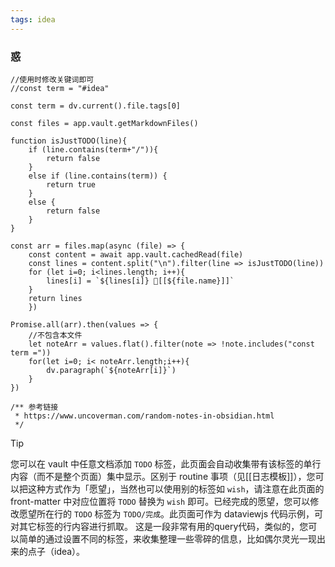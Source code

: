 ```yaml
---
tags: idea
---
```


### 惑

```dataviewjs
//使用时修改关键词即可 
//const term = "#idea" 

const term = dv.current().file.tags[0]

const files = app.vault.getMarkdownFiles() 

function isJustTODO(line){
	if (line.contains(term+"/")){
		return false
	}
	else if (line.contains(term)) {
		return true
	}
	else {
		return false
	}
}

const arr = files.map(async (file) => {
	const content = await app.vault.cachedRead(file)
	const lines = content.split("\n").filter(line => isJustTODO(line))
	for (let i=0; i<lines.length; i++){
		lines[i] = `${lines[i]} 🔗[[${file.name}]]`
	}
	return lines
	}) 

Promise.all(arr).then(values => {
    //不包含本文件
    let noteArr = values.flat().filter(note => !note.includes("const term ="))
    for(let i=0; i< noteArr.length;i++){
        dv.paragraph(`${noteArr[i]}`)
    }
})

/** 参考链接
 * https://www.uncoverman.com/random-notes-in-obsidian.html
 */

```

>[!tip]
>您可以在 vault 中任意文档添加 `TODO` 标签，此页面会自动收集带有该标签的单行内容（而不是整个页面）集中显示。区别于 routine 事项（见[[日志模板]]），您可以把这种方式作为「愿望」，当然也可以使用别的标签如 `wish`，请注意在此页面的 front-matter 中对应位置将 `TODO` 替换为 `wish` 即可。已经完成的愿望，您可以修改愿望所在行的 `TODO` 标签为 `TODO/完成`。此页面可作为 dataviewjs 代码示例，可对其它标签的行内容进行抓取。
>这是一段非常有用的query代码，类似的，您可以简单的通过设置不同的标签，来收集整理一些零碎的信息，比如偶尔灵光一现出来的点子（idea）。


